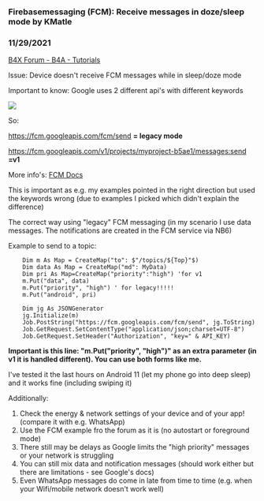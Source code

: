 ### Firebasemessaging (FCM): Receive messages in doze/sleep mode by KMatle
### 11/29/2021
[B4X Forum - B4A - Tutorials](https://www.b4x.com/android/forum/threads/136433/)

Issue: Device doesn't receive FCM messages while in sleep/doze mode  
  
Important to know: Google uses 2 different api's with different keywords  
  
![](https://www.b4x.com/android/forum/attachments/122415)  
  
So:  
  
<https://fcm.googleapis.com/fcm/send> **= legacy mode**   
  
<https://fcm.googleapis.com/v1/projects/myproject-b5ae1/messages:send> **=v1**  
  
More info's: [FCM Docs](https://firebase.google.com/docs/cloud-messaging/migrate-v1)  
  
This is important as e.g. my examples pointed in the right direction but used the keywords wrong (due to examples I picked which didn't explain the difference)  
  
The correct way using "legacy" FCM messaging (in my scenario I use data messages. The notifications are created in the FCM service via NB6)  
  
Example to send to a topic:  

```B4X
    Dim m As Map = CreateMap("to": $"/topics/${Top}"$)  
    Dim data As Map = CreateMap("md": MyData)  
    Dim pri As Map=CreateMap("priority":"high") 'for v1  
    m.Put("data", data)  
    m.Put("priority", "high") ' for legacy!!!!!  
    m.Put("android", pri)  
     
    Dim jg As JSONGenerator  
    jg.Initialize(m)  
    Job.PostString("https://fcm.googleapis.com/fcm/send", jg.ToString)  
    Job.GetRequest.SetContentType("application/json;charset=UTF-8")  
    Job.GetRequest.SetHeader("Authorization", "key=" & API_KEY)
```

  
  
**Important is this line: "m.Put("priority", "high")" as an extra parameter (in v1 it is handled different). You can use both forms like me.**   
  
I've tested it the last hours on Android 11 (let my phone go into deep sleep) and it works fine (including swiping it)  
  
Additionally:  
  
1. Check the energy & network settings of your device and of your app! (compare it with e.g. WhatsApp)  
2. Use the FCM example fro the forum as it is (no autostart or foreground mode)  
3. There still may be delays as Google limits the "high priority" messages or your network is struggling  
4. You can still mix data and notification messages (should work either but there are limitations - see Google's docs)  
5. Even WhatsApp messages do come in late from time to time (e.g. when your Wifi/mobile network doesn't work well)